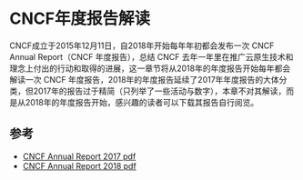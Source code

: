 # CNCF年度报告解读

CNCF成立于2015年12月11日，自2018年开始每年年初都会发布一次 CNCF Annual Report（CNCF 年度报告），总结 CNCF 去年一年里在推广云原生技术和理念上付出的行动和取得的进展，这一章节将从2018年的年度报告开始每年都会解读一次 CNCF 年度报告，2018年的年度报告延续了2017年年度报告的大体分类，但2017年的报告过于精简（只列举了一些活动与数字），本章不对其解读，而是从2018年的年度报告开始，感兴趣的读者可以下载其报告自行阅览。

## 参考

- [CNCF Annual Report 2017 pdf](https://www.cncf.io/wp-content/uploads/2018/03/CNCF-Annual-Report-2017.pdf)
- [CNCF Annual Report 2018 pdf](https://www.cncf.io/wp-content/uploads/2019/02/CNCF_Annual_Report_2018_FInal.pdf)